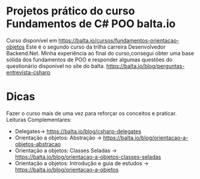 # Projetos prático do curso Fundamentos de C# POO balta.io
Curso disponível em https://balta.io/cursos/fundamentos-orientacao-objetos Este é o segundo curso da trilha carreira Desenvolvedor Backend.Net. Minha experiência ao final do curso,consegui obter uma base sólida dos fundamentos de POO e responder algumas questões  do questionário disponivel no site do balta. https://balta.io/blog/perguntas-entrevista-csharp

# Dicas
Fazer o curso mais de uma vez para reforçar os conceitos e praticar. Leituras Complementares:
* Delegates-> https://balta.io/blog/csharp-delegates 
* Orientação a objetos: Abstração -> https://balta.io/blog/orientacao-a-objetos-abstracao
* Orientação a objetos: Classes Seladas -> https://balta.io/blog/orientacao-a-objetos-classes-seladas
* Orientação a objetos: Introdução e guia de estudos -> https://balta.io/blog/orientacao-a-objetos
